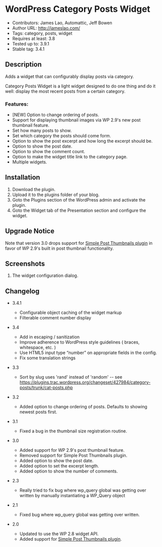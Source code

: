 # WordPress Category Posts Widget
* Contributors: James Lao, Automattic, Jeff Bowen
* Author URL: http://jameslao.com/
* Tags: category, posts, widget
* Requires at least: 3.8
* Tested up to: 3.9.1
* Stable tag: 3.4.1

## Description

Adds a widget that can configurably display posts via category.

Category Posts Widget is a light widget designed to do one thing and do it well: display the most recent posts from a certain category.

### Features:

* [NEW] Option to change ordering of posts.
* Support for displaying thumbnail images via WP 2.9's new post thumbnail feature.
* Set how many posts to show.
* Set which category the posts should come form.
* Option to show the post excerpt and how long the excerpt should be.
* Option to show the post date.
* Option to show the comment count.
* Option to make the widget title link to the category page.
* Multiple widgets.

## Installation

1. Download the plugin.
2. Upload it to the plugins folder of your blog.
3. Goto the Plugins section of the WordPress admin and activate the plugin.
4. Goto the Widget tab of the Presentation section and configure the widget.

## Upgrade Notice

Note that version 3.0 drops support for [Simple Post Thumbnails plugin](http://wordpress.org/extend/plugins/simple-post-thumbnails/) in favor of WP 2.9's built in post thumbnail functionality.

## Screenshots

1. The widget configuration dialog.

## Changelog
* 3.4.1
  * Configurable object caching of the widget markup
  * Filterable comment number display

* 3.4
  * Add in escaping / sanitization
  * Improve adherence to WordPress style guidelines ( braces, whitespace, etc. )
  * Use HTML5 input type “number” on appropriate fields in the config.
  * Fix some translation strings

* 3.3
  * Sort by slug uses 'rand' instead of 'random' -- see https://plugins.trac.wordpress.org/changeset/427984/category-posts/trunk/cat-posts.php

* 3.2
  * Added option to change ordering of posts. Defaults to showing newest posts first.

* 3.1
  * Fixed a bug in the thumbnail size registration routine.

* 3.0
  * Added support for WP 2.9's post thumbnail feature.
  * Removed support for Simple Post Thumbnails plugin.
  * Added option to show the post date.
  * Added option to set the excerpt length.
  * Added option to show the number of comments.

* 2.3
  * Really tried to fix bug where wp_query global was getting over written by manually instantiating a WP_Query object

* 2.1
  * Fixed bug where wp_query global was getting over written.

* 2.0
  * Updated to use the WP 2.8 widget API.
  * Added support for [Simple Post Thumbnails plugin](http://wordpress.org/extend/plugins/simple-post-thumbnails/).
